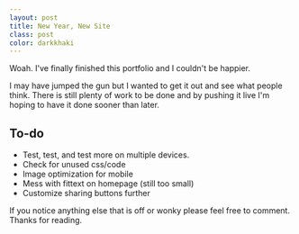 ```yaml
---
layout: post
title: New Year, New Site
class: post
color: darkkhaki
---
```


Woah. I've finally finished this portfolio and I couldn't be happier.

I may have jumped the gun but I wanted to get it out and see what people think. There is still plenty of work to be done and by pushing it live I'm hoping to have it done sooner than later.

## To-do

* Test, test, and test more on multiple devices.
* Check for unused css/code
* Image optimization for mobile
* Mess with fittext on homepage (still too small)
* Customize sharing buttons further

If you notice anything else that is off or wonky please feel free to comment. Thanks for reading.
